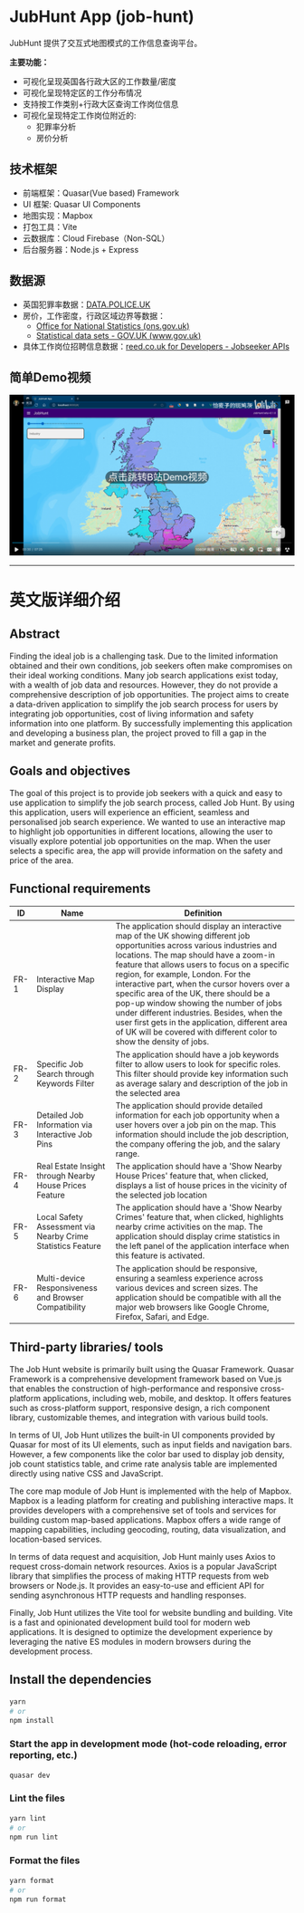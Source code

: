 # JubHunt App (job-hunt)

JubHunt 提供了交互式地图模式的工作信息查询平台。

**主要功能：**

+ 可视化呈现英国各行政大区的工作数量/密度
+ 可视化呈现特定区的工作分布情况
+ 支持按工作类别+行政大区查询工作岗位信息
+ 可视化呈现特定工作岗位附近的:
  + 犯罪率分析
  + 房价分析

## 技术框架

+ 前端框架：Quasar(Vue based) Framework
+ UI 框架: Quasar UI Components
+ 地图实现：Mapbox
+ 打包工具：Vite
+ 云数据库：Cloud Firebase（Non-SQL）
+ 后台服务器：Node.js + Express

## 数据源

+ 英国犯罪率数据：[DATA.POLICE.UK](https://data.police.uk/)
+ 房价，工作密度，行政区域边界等数据：
  + [Office for National Statistics (ons.gov.uk)](https://www.ons.gov.uk/)
  + [Statistical data sets - GOV.UK (www.gov.uk)](https://www.gov.uk/government/statistical-data-sets)
+ 具体工作岗位招聘信息数据：[reed.co.uk for Developers - Jobseeker APIs](https://www.reed.co.uk/developers/jobseeker)



## 简单Demo视频

[![JobHunt Demo Video](./.md-imgs/README.assets/Snipaste_2023-07-31_11-48-04.png)](https://www.bilibili.com/video/BV1ph4y1C7gy)



<hr/>

# 英文版详细介绍

## Abstract

Finding the ideal job is a challenging task. Due to the limited information obtained and their own conditions, job seekers often make compromises on their ideal working conditions. Many job search applications exist today, with a wealth of job data and resources. However, they do not provide a comprehensive description of job opportunities. The project aims to create a data-driven application to simplify the job search process for users by integrating job opportunities, cost of living information and safety information into one platform. By successfully implementing this application and developing a business plan, the project proved to fill a gap in the market and generate profits. 

## Goals and objectives

The goal of this project is to provide job seekers with a quick and easy to use application to simplify the job search process, called Job Hunt. By using this application, users will experience an efficient, seamless and personalised job search experience. We wanted to use an interactive map to highlight job opportunities in different locations, allowing the user to visually explore potential job opportunities on the map. When the user selects a specific area, the app will provide information on the safety and price of the area. 

## Functional requirements

| **ID** | **Name**                                                    | **Definition**                                               |
| ------ | ----------------------------------------------------------- | ------------------------------------------------------------ |
| FR-1   | Interactive Map Display                                     | The application should display an interactive map of the UK showing different job opportunities across various industries and locations. The map should have a zoom-in feature that allows users to focus on a specific region, for example, London. For the interactive part, when the cursor hovers over a specific area of the UK, there should be a pop-up window showing the number of jobs under different industries. Besides, when the user first gets in the application, different area of UK will be covered with different color to show the density of jobs. |
| FR-2   | Specific Job Search through Keywords Filter                 | The application should have a job keywords filter to allow users to look for specific roles. This filter should provide key information such as average salary and description of the job in the selected area |
| FR-3   | Detailed Job Information via Interactive Job Pins           | The application should provide detailed information for each job opportunity when a user hovers over a job pin on the map. This information should include the job description, the company offering the job, and the salary range. |
| FR-4   | Real Estate Insight through Nearby House Prices Feature     | The application should have a 'Show Nearby House Prices' feature that, when clicked, displays a list of house prices in the vicinity of the selected job location |
| FR-5   | Local Safety Assessment via Nearby Crime Statistics Feature | The application should have a 'Show Nearby Crimes' feature that, when clicked, highlights nearby crime activities on the map. The application should display crime statistics in the left panel of the application interface when this feature is activated. |
| FR-6   | Multi-device Responsiveness and Browser Compatibility       | The application should be responsive, ensuring a seamless experience across various devices and screen sizes. The application should be compatible with all the major web browsers like Google Chrome, Firefox, Safari, and Edge. |



## **Third-party libraries/ tools** 

The Job Hunt website is primarily built using the Quasar Framework. Quasar Framework is a comprehensive development framework based on Vue.js that enables the construction of high-performance and responsive cross-platform applications, including web, mobile, and desktop. It offers features such as cross-platform support, responsive design, a rich component library, customizable themes, and integration with various build tools. 

In terms of UI, Job Hunt utilizes the built-in UI components provided by Quasar for most of its UI elements, such as input fields and navigation bars. However, a few components like the color bar used to display job density, job count statistics table, and crime rate analysis table are implemented directly using native CSS and JavaScript. 

The core map module of Job Hunt is implemented with the help of Mapbox. Mapbox is a leading platform for creating and publishing interactive maps. It provides developers with a comprehensive set of tools and services for building custom map-based applications. Mapbox offers a wide range of mapping capabilities, including geocoding, routing, data visualization, and location-based services. 

In terms of data request and acquisition, Job Hunt mainly uses Axios to request cross-domain network resources. Axios is a popular JavaScript library that simplifies the process of making HTTP requests from web browsers or Node.js. It provides an easy-to-use and efficient API for sending asynchronous HTTP requests and handling responses. 

Finally, Job Hunt utilizes the Vite tool for website bundling and building. Vite is a fast and opinionated development build tool for modern web applications. It is designed to optimize the development experience by leveraging the native ES modules in modern browsers during the development process. 



## Install the dependencies

```bash
yarn
# or
npm install
```

### Start the app in development mode (hot-code reloading, error reporting, etc.)
```bash
quasar dev
```


### Lint the files
```bash
yarn lint
# or
npm run lint
```


### Format the files
```bash
yarn format
# or
npm run format
```



